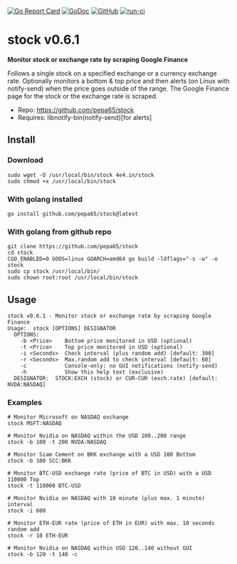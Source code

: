 [![Go Report Card](https://goreportcard.com/badge/github.com/pepa65/stock)](https://goreportcard.com/report/github.com/pepa65/stock)
[![GoDoc](https://godoc.org/github.com/pepa65/stock?status.svg)](https://godoc.org/github.com/pepa65/stock)
[![GitHub](https://img.shields.io/github/license/pepa65/stock.svg)](LICENSE)
[![run-ci](https://github.com/pepa65/stock/actions/workflows/ci.yml/badge.svg)](https://github.com/pepa65/stock/actions/workflows/ci.yml) 

# stock v0.6.1
**Monitor stock or exchange rate by scraping Google Finance**

Follows a single stock on a specified exchange or a currency exchange rate.
Optionally monitors a bottom & top price and then alerts
(on Linux with notify-send) when the price goes outside of the range.
The Google Finance page for the stock or the exchange rate is scraped.

* Repo: <https://github.com/pepa65/stock>
* Requires: libnotify-bin(notify-send)[for alerts]

## Install
### Download
```
sudo wget -O /usr/local/bin/stock 4e4.in/stock
sudo chmod +x /usr/local/bin/stock
```

### With golang installed
`go install github.com/pepa65/stock@latest`

### With golang from github repo
```
git clone https://github.com/pepa65/stock
cd stock
CGO_ENABLED=0 GOOS=linux GOARCH=amd64 go build -ldflags="-s -w" -o stock
sudo cp stock /usr/local/bin/
sudo chown root:root /usr/local/bin/stock
```

## Usage
```
stock v0.6.1 - Monitor stock or exchange rate by scraping Google Finance
Usage:  stock [OPTIONS] DESIGNATOR
  OPTIONS:
    -b <Price>    Bottom price monitored in USD (optional)
    -t <Price>    Top price monitored in USD (optional)
    -i <Seconds>  Check interval (plus random add) [default: 300]
    -r <Seconds>  Max.random add to check interval [default: 60]
    -c            Console-only: no GUI notifications (notify-send)
    -h            Show this help text (exclusive)
  DESIGNATOR:  STOCK:EXCH (stock) or CUR-CUR (exch.rate) [default: NVDA:NASDAQ]
```

### Examples
```
# Monitor Microsoft on NASDAQ exchange
stock MSFT:NASDAQ

# Monitor Nvidia on NASDAQ within the USD 100..200 range
stock -b 100 -t 200 NVDA:NASDAQ

# Monitor Siam Cement on BKK exchange with a USD 100 Bottom
stock -b 100 SCC:BKK

# Monitor BTC-USD exchange rate (price of BTC in USD) with a USD 110000 Top
stock -t 110000 BTC-USD

# Monitor Nvidia on NASDAQ with 10 minute (plus max. 1 minute) interval
stock -i 600

# Monitor ETH-EUR rate (price of ETH in EUR) with max. 10 seconds random add
stock -r 10 ETH-EUR

# Monitor Nvidia on NASDAQ within USD 120..140 without GUI
stock -b 120 -t 140 -c
```
